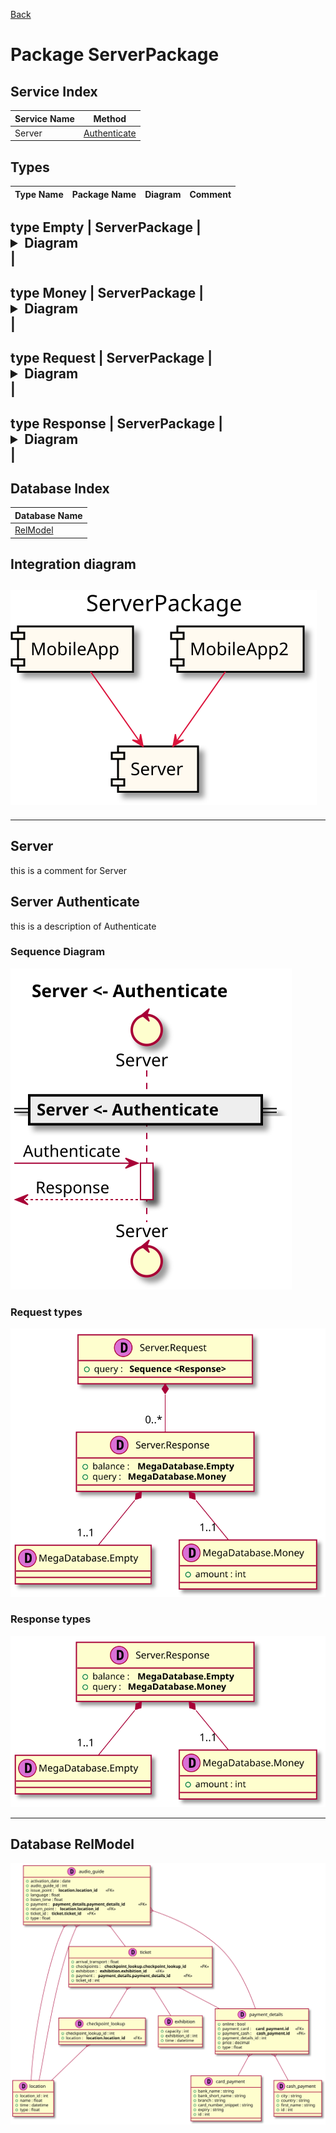 
[Back](../README.md)
# Package ServerPackage

## Service Index
| Service Name | Method |
| - | - | 
| Server | [Authenticate](#Server-Authenticate) |

## Types
Type Name | Package Name | Diagram | Comment
--- | --- | --- | ---

## type Empty | ServerPackage | <details closed><summary>Diagram</summary><br>![alt text](Emptydata-model0.svg)</details> |   

## type Money | ServerPackage | <details closed><summary>Diagram</summary><br>![alt text](Moneydata-model1.svg)</details> |   

## type Request | ServerPackage | <details closed><summary>Diagram</summary><br>![alt text](Requestdata-model0.svg)</details> |   

## type Response | ServerPackage | <details closed><summary>Diagram</summary><br>![alt text](Responsedata-model1.svg)</details> |   


## Database Index
| Database Name |
| - |
| [RelModel](#Database-RelModel) |


## Integration diagram

![alt text](ServerPackage_integration.svg)
---



---




## Server
this is a comment for Server




## Server Authenticate

this is a description of Authenticate

### Sequence Diagram
![alt text](ServerAuthenticate.svg)

### Request types


![alt text](ServerAuthenticatedata-model-parameter0.svg)


### Response types


![alt text](ServerAuthenticatedata-model-response0.svg)


---



## Database RelModel

![alt text](RelModeldb.svg)


